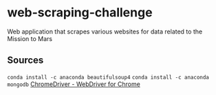 # web-scraping-challenge
Web application that scrapes various websites for data related to the Mission to Mars


## Sources
`conda install -c anaconda beautifulsoup4`
`conda install -c anaconda mongodb`
[ChromeDriver - WebDriver for Chrome](https://chromedriver.chromium.org/downloads)